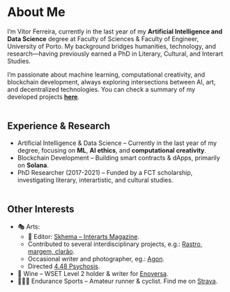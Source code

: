 # About Me
I’m Vítor Ferreira, currently in the last year of my **Artificial Intelligence and Data Science** degree at Faculty of Sciences & Faculty of Engineer, University of Porto. My background bridges humanities, technology, and research—having previously earned a PhD in Literary, Cultural, and Interart Studies.

I’m passionate about machine learning, computational creativity, and blockchain development, always exploring intersections between AI, art, and decentralized technologies. You can check a summary of my developed projects **[here](https://github.com/pazzolini/pazzolini/blob/main/PROJECTS.md)**. <br><br>

## Experience & Research
- Artificial Intelligence & Data Science – Currently in the last year of my degree, focusing on **ML**, **AI ethics**, and **computational creativity**.
- Blockchain Development – Building smart contracts & dApps, primarily on **Solana**.
- PhD Researcher (2017-2021) – Funded by a FCT scholarship, investigating literary, interartistic, and cultural studies. <br><br>

## Other Interests
- 🎭 Arts:
  - 📖 Editor: [Skhema – Interarts Magazine](https://www.skhemagazine.com).
  - Contributed to several interdisciplinary projects, e.g.: [Rastro, margem, clarão](https://www.terceirapessoa.pt/portfolio_page/rastro-margem-clarao-basta-que-um-passaro-voe/).
  - Occasional writer and photographer, eg.: [Agon](https://www.skhemagazine.com/agon/).
  - Directed [4.48 Psychosis](https://www.dgartes.gov.pt/pt/evento/5311).
- 🍷 Wine – WSET Level 2 holder & writer for [Enoversa](https://www.enoversa.com).
- 🏃‍♂️🚴 Endurance Sports – Amateur runner & cyclist. Find me on [Strava](https://www.strava.com/athletes/61068733).
